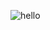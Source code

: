 

![hello](https://user-images.githubusercontent.com/104980470/205562245-20fc99e0-8dfb-4cc5-9ff6-7e8a74465298.png)



